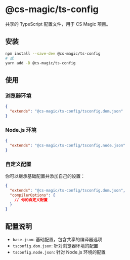 # @cs-magic/ts-config

共享的 TypeScript 配置文件，用于 CS Magic 项目。

## 安装

```bash
npm install --save-dev @cs-magic/ts-config
# 或
yarn add -D @cs-magic/ts-config
```

## 使用

### 浏览器环境

```json
{
  "extends": "@cs-magic/ts-config/tsconfig.dom.json"
}
```

### Node.js 环境

```json
{
  "extends": "@cs-magic/ts-config/tsconfig.node.json"
}
```

### 自定义配置

你可以继承基础配置并添加自己的设置：

```json
{
  "extends": "@cs-magic/ts-config/tsconfig.dom.json",
  "compilerOptions": {
    // 你的自定义配置
  }
}
```

## 配置说明

- `base.json`: 基础配置，包含共享的编译器选项
- `tsconfig.dom.json`: 针对浏览器环境的配置
- `tsconfig.node.json`: 针对 Node.js 环境的配置